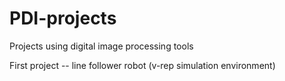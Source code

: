 # PDI-projects
Projects using digital image processing tools

First project -- line follower robot (v-rep simulation environment)
